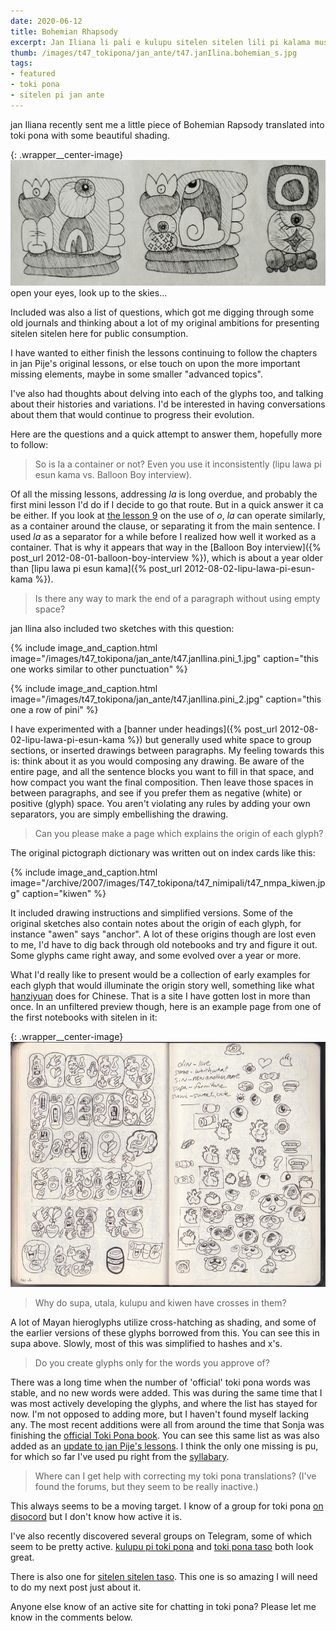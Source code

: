 ```yaml
---
date: 2020-06-12
title: Bohemian Rhapsody
excerpt: Jan Iliana li pali e kulupu sitelen sitelen lili pi kalama musi Bohemian Rhapsody
thumb: /images/t47_tokipona/jan_ante/t47.janIlina.bohemian_s.jpg
tags:
- featured
- toki pona
- sitelen pi jan ante
---
```


jan Iliana recently sent me a little piece of Bohemian Rapsody translated into toki pona with some beautiful shading.

{: .wrapper__center-image}
![Bohemian Rapsody](/images/t47_tokipona/jan_ante/t47.janIlina.bohemian_l.jpg)
open your eyes, look up to the skies...

Included was also a list of questions, which got me digging through some old journals and thinking about a lot of my original ambitions for presenting sitelen sitelen here for public consumption.

I have wanted to either finish the lessons continuing to follow the chapters in jan Pije's original lessons, or else touch on upon the more important missing elements, maybe in some smaller "advanced topics".

I've also had thoughts about delving into each of the glyphs too, and talking about their histories and variations. I'd be interested in having conversations about them that would continue to progress their evolution.

Here are the questions and a quick attempt to answer them, hopefully more to follow:

> So is la a container or not? Even you use it inconsistently (lipu lawa pi esun kama vs. Balloon Boy interview).

Of all the missing lessons, addressing _la_ is long overdue, and probably the first mini lesson I'd do if I decide to go that route.  But in a quick answer it ca be either. If you look at [the lesson 9](/toki-pona/lesson-9/) on the use of _o_, _la_ can operate similarly, as a container around the clause, or separating it from the main sentence. I used _la_ as a separator for a while before I realized how well it worked as a container. That is why it appears that way in the [Balloon Boy interview]({% post_url 2012-08-01-balloon-boy-interview %}), which is about a year older than [lipu lawa pi esun kama]({% post_url 2012-08-02-lipu-lawa-pi-esun-kama %}).

> Is there any way to mark the end of a paragraph without using empty space?

jan Ilina also included two sketches with this question:

{% include image_and_caption.html image="/images/t47_tokipona/jan_ante/t47.janIlina.pini_1.jpg" caption="this one works similar to other punctuation" %}

{% include image_and_caption.html image="/images/t47_tokipona/jan_ante/t47.janIlina.pini_2.jpg" caption="this one a row of pini" %}

I have experimented with a [banner under headings]({% post_url 2012-08-02-lipu-lawa-pi-esun-kama %}) but generally used white space to group sections, or inserted drawings between paragraphs. My feeling towards this is: think about it as you would composing any drawing. Be aware of the entire page, and all the sentence blocks you want to fill in that space, and how compact you want the final composition.  Then leave those spaces in between paragraphs, and see if you prefer them as negative (white) or positive (glyph) space.  You aren't violating any rules by adding your own separators, you are simply embellishing the drawing.

> Can you please make a page which explains the origin of each glyph?

The original pictograph dictionary was written out on index cards like this:

{% include image_and_caption.html image="/archive/2007/images/T47_tokipona/t47_nimipali/t47_nmpa_kiwen.jpg" caption="kiwen" %}

It included drawing instructions and simplified versions. Some of the original sketches also contain notes about the origin of each glyph, for instance "awen" says "anchor". A lot of these origins though are lost even to me, I'd have to dig back through old notebooks and try and figure it out. Some glyphs came right away, and some evolved over a year or more.

What I'd really like to present would be a collection of early examples for each glyph that would illuminate the origin story well, something like what [hanziyuan](https://hanziyuan.net/) does for Chinese. That is a site I have gotten lost in more than once. In an unfiltered preview though, here is an example page from one of the first notebooks with sitelen in it:

{: .wrapper__center-image}
![notebook page 2007](/images/t47/t47.lipu_awen_001.jpg)

> Why do supa, utala, kulupu and kiwen have crosses in them?

A lot of Mayan hieroglyphs utilize cross-hatching as shading, and some of the earlier versions of these glyphs borrowed from this. You can see this in supa above.  Slowly, most of this was simplified to hashes and x's.

> Do you create glyphs only for the words you approve of?

There was a long time when the number of 'official' toki pona words was stable, and no new words were added. This was during the same time that I was most actively developing the glyphs, and where the list has stayed for now. I'm not opposed to adding more, but I haven't found myself lacking any. The most recent additions were all from around the time that Sonja was finishing the [official Toki Pona book](https://www.amazon.com/Toki-Pona-The-Language-Good/dp/0978292308). You can see this same list as was also added as an [update to jan Pije's lessons](http://tokipona.net/tp/janpije/okamasona18.php).  I think the only one missing is pu, for which so far I've used pu right from the [syllabary](/toki-pona/dictionaries/syllabary/).

> Where can I get help with correcting my toki pona translations? (I've found the forums, but they seem to be really inactive.)

This always seems to be a moving target. I know of a group for toki pona [on disocord](https://discord.com/invite/XKzj3ex) but I don't know how active it is.

I've also recently discovered several groups on Telegram, some of which seem to be pretty active. [kulupu pi toki pona](https://t.me/kulupupitokipona) and [toki pona taso](https://t.me/tokiponataso/19099) both look great.

There is also one for [sitelen sitelen taso](https://t.me/sitelensitelentaso). This one is so amazing I will need to do my next post just about it.

Anyone else know of an active site for chatting in toki pona? Please let me know in the comments below.
